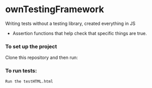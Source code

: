 # ownTestingFramework

Writing tests without a testing library, created everything in JS


 - Assertion functions that help check that specific things are true.


### To set up the project

Clone this repository and then run:


### To run tests:

```
Run the testHTML.html
```
